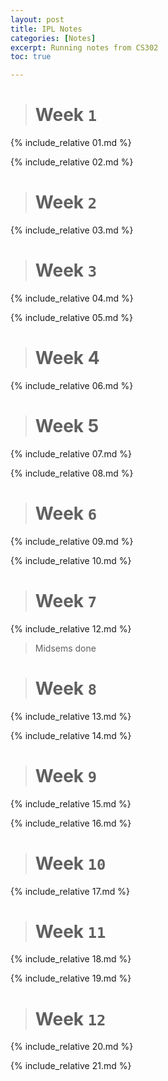 ```yaml
---
layout: post
title: IPL Notes
categories: [Notes]
excerpt: Running notes from CS302
toc: true

---
```


<script type="text/javascript" async src="https://cdnjs.cloudflare.com/ajax/libs/mathjax/2.7.5/latest.js?config=TeX-MML-AM_CHTML" async></script>

> # Week `1`



{% include_relative 01.md %}

{% include_relative 02.md %}

> # Week `2`

{% include_relative 03.md %}

> # Week `3`

{% include_relative 04.md %}

{% include_relative 05.md %}

> # Week 4

{% include_relative 06.md %}

> # Week 5

{% include_relative 07.md %}

{% include_relative 08.md %}

> # Week `6`

{% include_relative 09.md %}

{% include_relative 10.md %}

> # Week `7`

{% include_relative 12.md %}

> Midsems done

> # Week `8`

{% include_relative 13.md %}

{% include_relative 14.md %}

> # Week `9`

{% include_relative 15.md %}

{% include_relative 16.md %}

> # Week `10`

{% include_relative 17.md %}

> # Week `11`

{% include_relative 18.md %}

{% include_relative 19.md %}

> # Week `12`

{% include_relative 20.md %}

{% include_relative 21.md %}

